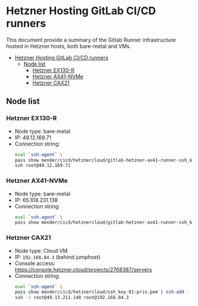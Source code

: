 # Hetzner Hosting GitLab CI/CD runners

This document provide a summary of the Gitlab Runner infrastructure hosted
in Hetzner hosts, both bare-metal and VMs.

- [Hetzner Hosting GitLab CI/CD runners](#hetzner-hosting-gitlab-cicd-runners)
  - [Node list](#node-list)
    - [Hetzner EX130-R](#hetzner-ex130-r)
    - [Hetzner AX41-NVMe](#hetzner-ax41-nvme)
    - [Hetzner CAX21](#hetzner-cax21)


## Node list

### Hetzner EX130-R
* Node type: bare-metal
* IP: 49.12.169.71
* Connection string:
  ```bash
  eval `ssh-agent` \
  pass show mender/cicd/hetznercloud/gitlab-hetzner-ax41-runner-ssh_key-priv.pem | ssh-add - \
  ssh root@49.12.169.71
  ```

### Hetzner AX41-NVMe
* Node type: bare-metal
* IP: 65.108.231.138 
* Connection string:
  ```bash
  eval `ssh-agent` \
  pass show mender/cicd/hetznercloud/gitlab-hetzner-ax41-runner-ssh_key-priv.pem | ssh-add - && ssh root@65.108.231.138
  ```

### Hetzner CAX21
* Node type: Cloud VM
* IP: `192.168.84.3` (behind jumphost)
* Console access: https://console.hetzner.cloud/projects/2768387/servers
* Connection string:
  ```bash
  eval `ssh-agent` \
  pass show mender/cicd/hetznercloud/ssh_key-01-priv.pem | ssh-add - \
  ssh -J root@49.13.211.148 root@192.168.84.3
  ```
